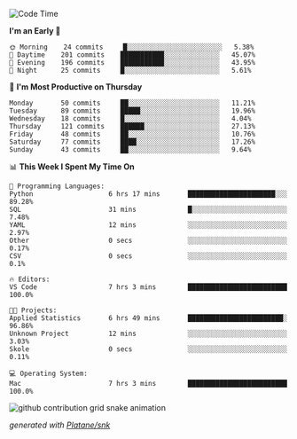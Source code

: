 <!--START_SECTION:waka-->
![Code Time](http://img.shields.io/badge/Code%20Time-244%20hrs%203%20mins-blue)

**I'm an Early 🐤** 

```text
🌞 Morning    24 commits     █░░░░░░░░░░░░░░░░░░░░░░░░   5.38% 
🌆 Daytime    201 commits    ███████████░░░░░░░░░░░░░░   45.07% 
🌃 Evening    196 commits    ███████████░░░░░░░░░░░░░░   43.95% 
🌙 Night      25 commits     █░░░░░░░░░░░░░░░░░░░░░░░░   5.61%

```
📅 **I'm Most Productive on Thursday** 

```text
Monday       50 commits     ██░░░░░░░░░░░░░░░░░░░░░░░   11.21% 
Tuesday      89 commits     █████░░░░░░░░░░░░░░░░░░░░   19.96% 
Wednesday    18 commits     █░░░░░░░░░░░░░░░░░░░░░░░░   4.04% 
Thursday     121 commits    ██████░░░░░░░░░░░░░░░░░░░   27.13% 
Friday       48 commits     ██░░░░░░░░░░░░░░░░░░░░░░░   10.76% 
Saturday     77 commits     ████░░░░░░░░░░░░░░░░░░░░░   17.26% 
Sunday       43 commits     ██░░░░░░░░░░░░░░░░░░░░░░░   9.64%

```


📊 **This Week I Spent My Time On** 

```text
💬 Programming Languages: 
Python                   6 hrs 17 mins       ██████████████████████░░░   89.28% 
SQL                      31 mins             █░░░░░░░░░░░░░░░░░░░░░░░░   7.48% 
YAML                     12 mins             ░░░░░░░░░░░░░░░░░░░░░░░░░   2.97% 
Other                    0 secs              ░░░░░░░░░░░░░░░░░░░░░░░░░   0.17% 
CSV                      0 secs              ░░░░░░░░░░░░░░░░░░░░░░░░░   0.1%

🔥 Editors: 
VS Code                  7 hrs 3 mins        █████████████████████████   100.0%

🐱‍💻 Projects: 
Applied Statistics       6 hrs 49 mins       ████████████████████████░   96.86% 
Unknown Project          12 mins             ░░░░░░░░░░░░░░░░░░░░░░░░░   3.03% 
Skole                    0 secs              ░░░░░░░░░░░░░░░░░░░░░░░░░   0.11%

💻 Operating System: 
Mac                      7 hrs 3 mins        █████████████████████████   100.0%

```


<!--END_SECTION:waka-->


<!--Snake Game-->
![github contribution grid snake animation](https://raw.githubusercontent.com/viggo-gascou/viggo-gascou/output/github-contribution-grid-snake.svg)

_generated with [Platane/snk](https://github.com/Platane/snk)_
<!--Snake Game-->

